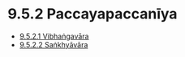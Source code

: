 # 9.5.2 Paccayapaccanīya

* [9.5.2.1 Vibhaṅgavāra](9.5.2/9.5.2.1.md)
* [9.5.2.2 Saṅkhyāvāra](9.5.2/9.5.2.2.md)
